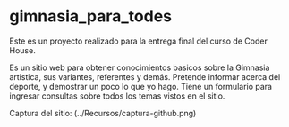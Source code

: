 # gimnasia_para_todes

Este es un proyecto realizado para la entrega final del curso de Coder House.

Es un sitio web para obtener conocimientos basicos sobre la Gimnasia artistica, sus variantes, referentes y demás.
Pretende informar acerca del deporte, y demostrar un poco lo que yo hago.
Tiene un formulario para ingresar consultas sobre todos los temas vistos en el sitio.

Captura del sitio:
(../Recursos/captura-github.png)
